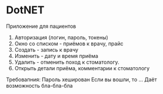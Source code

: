 # DotNET
Приложение для пациентов
1. Авторизация (логин, пароль, токены)
2. Окно со списком - приёмов к врачу, прайс
3. Создать - запись к врачу
4. Изменить - дату и время приёма
5. Удалить - отменить поход к стоматологу.
6. Открыть детали приёма, комментарии к стоматологу

Требовапния:
Пароль хеширован
Если вы вошли, то ...
Даёт возможность бла-бла-бла
